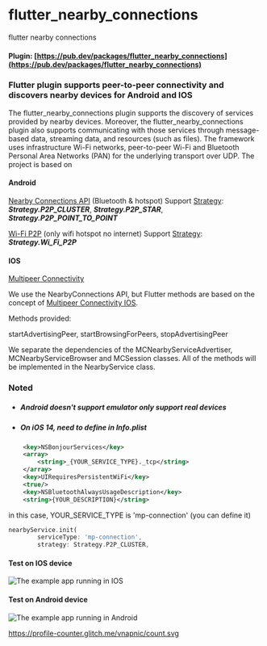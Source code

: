 # flutter_nearby_connections
flutter nearby connections

#### Plugin: [https://pub.dev/packages/flutter_nearby_connections](https://pub.dev/packages/flutter_nearby_connections)

### Flutter plugin supports peer-to-peer connectivity and discovers nearby devices for Android and IOS
The flutter_nearby_connections plugin supports the discovery of services provided by nearby devices.
Moreover, the flutter_nearby_connections plugin also supports communicating with those services through message-based data, streaming data, and resources (such as files). The framework uses infrastructure Wi-Fi networks, peer-to-peer Wi-Fi and Bluetooth Personal Area Networks (PAN) for the underlying transport over UDP.
The project is based on 

#### Android

[Nearby Connections API](https://developers.google.com/nearby/connections/overview) (Bluetooth & hotspot) Support [Strategy](https://pub.dev/documentation/flutter_nearby_connections/latest/flutter_nearby_connections/Strategy-class.html): ***Strategy.P2P_CLUSTER***, ***Strategy.P2P_STAR***, ***Strategy.P2P_POINT_TO_POINT***

[Wi-Fi P2P](https://developer.android.com/guide/topics/connectivity/wifip2p) (only wifi hotspot no internet) Support [Strategy](https://pub.dev/documentation/flutter_nearby_connections/latest/flutter_nearby_connections/Strategy-class.html): ***Strategy.Wi_Fi_P2P***

#### IOS

[Multipeer Connectivity](https://developer.apple.com/documentation/multipeerconnectivity)

We use the NearbyConnections API, but Flutter methods are based on the concept of [Multipeer Connectivity IOS](https://developer.apple.com/documentation/multipeerconnectivity).

Methods provided:

startAdvertisingPeer, startBrowsingForPeers, stopAdvertisingPeer

We separate the dependencies of the MCNearbyServiceAdvertiser, MCNearbyServiceBrowser and MCSession classes.  All of the methods will be implemented in the NearbyService class.

### Noted

* ##### Android doesn't support emulator only support real devices

* ##### On iOS 14, need to define in Info.plist

``` xml
    <key>NSBonjourServices</key>
    <array>
        <string>_{YOUR_SERVICE_TYPE}._tcp</string>
    </array>
    <key>UIRequiresPersistentWiFi</key>
    <true/>
    <key>NSBluetoothAlwaysUsageDescription</key>
    <string>{YOUR_DESCRIPTION}</string>
```

in this case, YOUR_SERVICE_TYPE is 'mp-connection' (you can define it)

``` dart
nearbyService.init(
        serviceType: 'mp-connection',
        strategy: Strategy.P2P_CLUSTER,
```

#### Test on IOS device

![The example app running in IOS](https://github.com/VNAPNIC/flutter_nearby_connections/blob/master/screen.gif?raw=true)

#### Test on Android device

![The example app running in Android](https://github.com/VNAPNIC/flutter_nearby_connections/blob/master/android-screen.gif?raw=true)

https://profile-counter.glitch.me/vnapnic/count.svg
